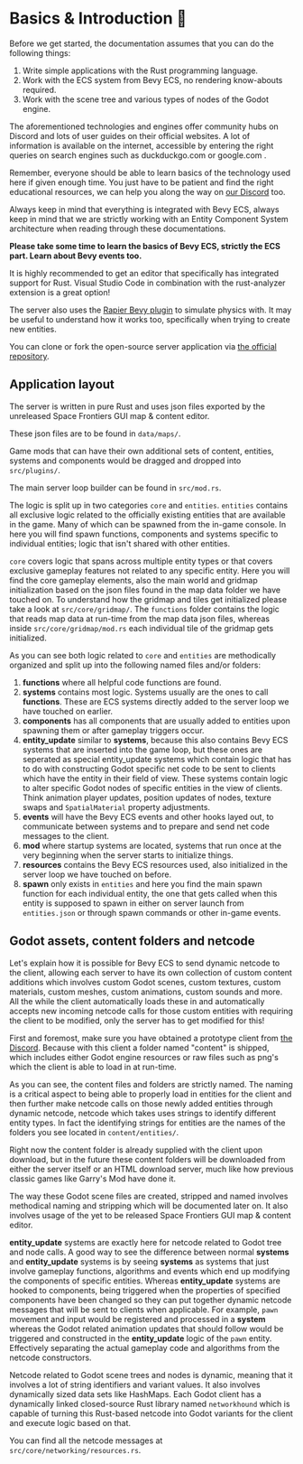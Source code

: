 # Basics & Introduction 🌌

Before we get started, the documentation assumes that you can do the following things:
1. Write simple applications with the Rust programming language.
2. Work with the ECS system from Bevy ECS, no rendering know-abouts required.
3. Work with the scene tree and various types of nodes of the Godot engine.

The aforementioned technologies and engines offer community hubs on Discord and lots of user guides on their official websites. A lot of information is available on the internet, accessible by entering the right queries on search engines such as duckduckgo.com or google.com .

Remember, everyone should be able to learn basics of the technology used here if given enough time. You just have to be patient and find the right educational resources, we can help you along the way on [our Discord](discord.gg/yypmun9ctt) too.

Always keep in mind that everything is integrated with Bevy ECS, always keep in mind that we are strictly working with an Entity Component System architecture when reading through these documentations.

**Please take some time to learn the basics of Bevy ECS, strictly the ECS part. Learn about Bevy events too.**

It is highly recommended to get an editor that specifically has integrated support for Rust. Visual Studio Code in combination with the rust-analyzer extension is a great option!

The server also uses the [Rapier Bevy plugin](https://rapier.rs/docs/user_guides/bevy_plugin/rigid_bodies) to simulate physics with. It may be useful to understand how it works too, specifically when trying to create new entities. 

You can clone or fork the open-source server application via [the official repository](https://github.com/starwolves/space).

## Application layout

The server is written in pure Rust and uses json files exported by the unreleased Space Frontiers GUI map & content editor.

These json files are to be found in `data/maps/`.

Game mods that can have their own additional sets of content, entities, systems and components would be dragged and dropped into `src/plugins/`.

The main server loop builder can be found in `src/mod.rs`.

The logic is split up in two categories `core` and `entities`. `entities` contains all exclusive logic related to the officially existing entities that are available in the game. Many of which can be spawned from the in-game console. In here you will find spawn functions, components and systems specific to individual entities; logic that isn't shared with other entities.

`core` covers logic that spans across multiple entity types or that covers exclusive gameplay features not related to any specific entity. Here you will find the core gameplay elements, also the main world and gridmap initialization based on the json files found in the map data folder we have touched on. To understand how the gridmap and tiles get initialized please take a look at `src/core/gridmap/`. The `functions` folder contains the logic that reads map data at run-time from the map data json files, whereas inside `src/core/gridmap/mod.rs` each individual tile of the gridmap gets initialized.

As you can see both logic related to `core` and `entities` are methodically organized and split up into the following named files and/or folders:
1. **functions** where all helpful code functions are found.
2. **systems** contains most logic. Systems usually are the ones to call **functions**. These are ECS systems directly added to the server loop we have touched on earlier.
3. **components** has all components that are usually added to entities upon spawning them or after gameplay triggers occur.
4. **entity_update** similar to **systems**, because this also contains Bevy ECS systems that are inserted into the game loop, but these ones are seperated as special entity_update systems which contain logic that has to do with constructing Godot specific net code to be sent to clients which have the entity in their field of view. These systems contain logic to alter specific Godot nodes of specific entities in the view of clients. Think animation player updates, position updates of nodes, texture swaps and `SpatialMaterial` property adjustments.
5. **events** will have the Bevy ECS events and other hooks layed out, to communicate between systems and to prepare and send net code messages to the client.
6. **mod** where startup systems are located, systems that run once at the very beginning when the server starts to initialize things.
7. **resources** contains the Bevy ECS resources used, also initialized in the server loop we have touched on before.
8. **spawn** only exists in `entities` and here you find the main spawn function for each individual entity, the one that gets called when this entity is supposed to spawn in either on server launch from `entities.json` or through spawn commands or other in-game events.

## Godot assets, content folders and netcode

Let's explain how it is possible for Bevy ECS to send dynamic netcode to the client, allowing each server to have its own collection of custom content additions which involves custom Godot scenes, custom textures, custom materials, custom meshes, custom animations, custom sounds and more. All the while the client automatically loads these in and automatically accepts new incoming netcode calls for those custom entities with requiring the client to be modified, only the server has to get modified for this!

First and foremost, make sure you have obtained a prototype client from [the Discord](discord.gg/yypmun9ctt). Because with this client a folder named "content" is shipped, which includes either Godot engine resources or raw files such as png's which the client is able to load in at run-time.

As you can see, the content files and folders are strictly named. The naming is a critical aspect to being able to properly load in entities for the client and then further make netcode calls on those newly added entities through dynamic netcode, netcode which takes uses strings to identify different entity types. In fact the identifying strings for entities are the names of the folders you see located in `content/entities/`.

Right now the content folder is already supplied with the client upon download, but in the future these content folders will be downloaded from either the server itself or an HTML download server, much like how previous classic games like Garry's Mod have done it.

The way these Godot scene files are created, stripped and named involves methodical naming and stripping which will be documented later on. It also involves usage of the yet to be released Space Frontiers GUI map & content editor.

**entity_update** systems are exactly here for netcode related to Godot tree and node calls. A good way to see the difference between normal **systems** and **entity_update** systems is by seeing **systems** as systems that just involve gameplay functions, algorithms and events which end up modifying the components of specific entities. Whereas **entity_update** systems are hooked to components, being triggered when the properties of specified components have been changed so they can put together dynamic netcode messages that will be sent to clients when applicable.
For example, `pawn` movement and input would be registered and processed in a **system** whereas the Godot related animation updates that should follow would be triggered and constructed in the **entity_update** logic of the `pawn` entity. Effectively separating the actual gameplay code and algorithms from the netcode constructors.

Netcode related to Godot scene trees and nodes is dynamic, meaning that it involves a lot of string identifiers and variant values. It also involves dynamically sized data sets like HashMaps.
Each Godot client has a dynamically linked closed-source Rust library named `networkhound` which is capable of turning this Rust-based netcode into Godot variants for the client and execute logic based on that.

You can find all the netcode messages at `src/core/networking/resources.rs`.
